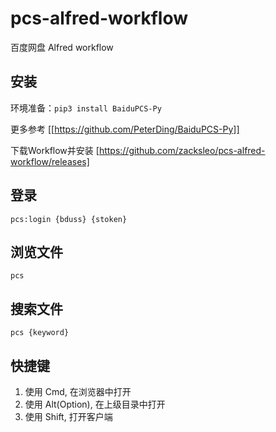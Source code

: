 # pcs-alfred-workflow

百度网盘 Alfred workflow

## 安装

环境准备：`pip3 install BaiduPCS-Py`

更多参考 [[https://github.com/PeterDing/BaiduPCS-Py]]

下载Workflow并安装 [https://github.com/zacksleo/pcs-alfred-workflow/releases]

## 登录

`pcs:login {bduss} {stoken}`

## 浏览文件

`pcs`

## 搜索文件

`pcs {keyword}`

## 快捷键

1. 使用 Cmd, 在浏览器中打开
2. 使用 Alt(Option), 在上级目录中打开
3. 使用 Shift, 打开客户端
